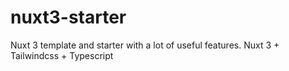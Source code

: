 # nuxt3-starter
Nuxt 3 template and starter with a lot of useful features. Nuxt 3 + Tailwindcss + Typescript
